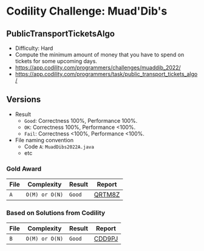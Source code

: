 # Codility Challenge: Muad'Dib's

## PublicTransportTicketsAlgo

- Difficulty: Hard
- Compute the minimum amount of money that you have to spend on tickets for some upcoming days.
- <https://app.codility.com/programmers/challenges/muaddib_2022/>
- <https://app.codility.com/programmers/task/public_transport_tickets_algo/>

## Versions

- Result
  - `Good`: Correctness 100%, Performance 100%.
  - `OK`: Correctness 100%, Performance <100%.
  - `Fail`: Correctness <100%, Performance <100%.
- File naming convention
  - Code `A`: `MuadDibs2022A.java`
  - etc

### Gold Award

| File | Complexity     | Result | Report                                                                            |
| ---- | -------------- | ------ | --------------------------------------------------------------------------------- |
| `A`  | `O(M) or O(N)` | `Good` | [QRTM8Z](https://app.codility.com/cert/view/certQRTM8Z-DXJP9F3KU6NZ5GYD/details/) |

### Based on Solutions from Codility

| File | Complexity     | Result | Report                                                              |
| ---- | -------------- | ------ | ------------------------------------------------------------------- |
| `B`  | `O(M) or O(N)` | `Good` | [CDD9PJ](https://app.codility.com/demo/results/trainingCDD9PJ-A7H/) |
